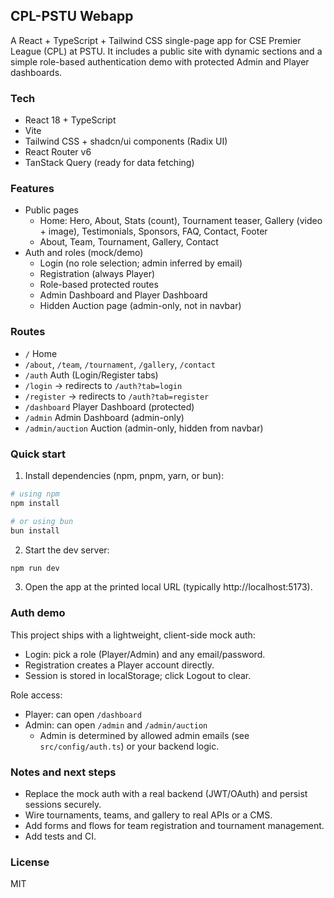 ## CPL-PSTU Webapp

A React + TypeScript + Tailwind CSS single-page app for CSE Premier League (CPL) at PSTU. It includes a public site with dynamic sections and a simple role-based authentication demo with protected Admin and Player dashboards.

### Tech

- React 18 + TypeScript
- Vite
- Tailwind CSS + shadcn/ui components (Radix UI)
- React Router v6
- TanStack Query (ready for data fetching)

### Features

- Public pages
  - Home: Hero, About, Stats (count), Tournament teaser, Gallery (video + image), Testimonials, Sponsors, FAQ, Contact, Footer
  - About, Team, Tournament, Gallery, Contact
- Auth and roles (mock/demo)
  - Login (no role selection; admin inferred by email)
  - Registration (always Player)
  - Role-based protected routes
  - Admin Dashboard and Player Dashboard
  - Hidden Auction page (admin-only, not in navbar)

### Routes

- `/` Home
- `/about`, `/team`, `/tournament`, `/gallery`, `/contact`
- `/auth` Auth (Login/Register tabs)
- `/login` -> redirects to `/auth?tab=login`
- `/register` -> redirects to `/auth?tab=register`
- `/dashboard` Player Dashboard (protected)
- `/admin` Admin Dashboard (admin-only)
- `/admin/auction` Auction (admin-only, hidden from navbar)

### Quick start

1. Install dependencies (npm, pnpm, yarn, or bun):

```sh
# using npm
npm install

# or using bun
bun install
```

2. Start the dev server:

```sh
npm run dev
```

3. Open the app at the printed local URL (typically http://localhost:5173).

### Auth demo

This project ships with a lightweight, client-side mock auth:

- Login: pick a role (Player/Admin) and any email/password.
- Registration creates a Player account directly.
- Session is stored in localStorage; click Logout to clear.

Role access:

- Player: can open `/dashboard`
- Admin: can open `/admin` and `/admin/auction`
  - Admin is determined by allowed admin emails (see `src/config/auth.ts`) or your backend logic.

### Notes and next steps

- Replace the mock auth with a real backend (JWT/OAuth) and persist sessions securely.
- Wire tournaments, teams, and gallery to real APIs or a CMS.
- Add forms and flows for team registration and tournament management.
- Add tests and CI.

### License

MIT
